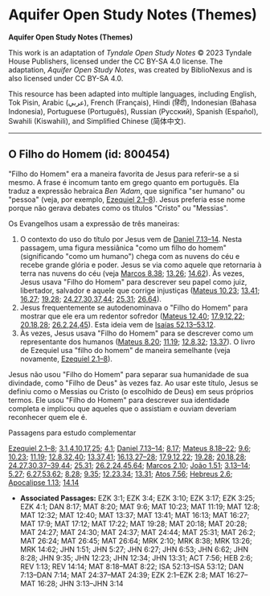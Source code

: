 # Aquifer Open Study Notes (Themes)

**Aquifer Open Study Notes (Themes)**

This work is an adaptation of *Tyndale Open Study Notes* © 2023 Tyndale House Publishers, licensed under the CC BY\-SA 4\.0 license. The adaptation, *Aquifer Open Study Notes*, was created by BiblioNexus and is also licensed under CC BY\-SA 4\.0\.

This resource has been adapted into multiple languages, including English, Tok Pisin, Arabic (عربي), French (Français), Hindi (हिंदी), Indonesian (Bahasa Indonesia), Portuguese (Português), Russian (Русский), Spanish (Español), Swahili (Kiswahili), and Simplified Chinese (简体中文).



--------------------------------

## O Filho do Homem (id: 800454)

"Filho do Homem" era a maneira favorita de Jesus para referir\-se a si mesmo. A frase é incomum tanto em grego quanto em português. Ela traduz a expressão hebraica *Ben ’Adam*, que significa "ser humano" ou "pessoa" (veja, por exemplo, [Ezequiel 2\.1–8](https://ref.ly/Ezek2:1-Ezek2:8)). Jesus preferia esse nome porque não gerava debates como os títulos "Cristo" ou "Messias".

Os Evangelhos usam a expressão de três maneiras:

1. O contexto do uso do título por Jesus vem de [Daniel 7\.13–14](https://ref.ly/Dan7:13-Dan7:14). Nesta passagem, uma figura messiânica "como um filho do homem" (significando "como um humano") chega com as nuvens do céu e recebe grande glória e poder. Jesus se via como aquele que retornaria à terra nas nuvens do céu (veja [Marcos 8\.38](https://ref.ly/Mark8:38); [13\.26](https://ref.ly/Mark13:26); [14\.62](https://ref.ly/Mark14:62)). Às vezes, Jesus usava "Filho do Homem" para descrever seu papel como juiz, libertador, salvador e aquele que corrige injustiças ([Mateus 10\.23](https://ref.ly/Matt10:23); [13\.41](https://ref.ly/Matt13:41); [16\.27](https://ref.ly/Matt16:27); [19\.28](https://ref.ly/Matt19:28); [24\.27](https://ref.ly/Matt24:27),[30](https://ref.ly/Matt24:30),[37](https://ref.ly/Matt24:37),[44](https://ref.ly/Matt24:44); [25\.31](https://ref.ly/Matt25:31); [26\.64](https://ref.ly/Matt26:64)).
2. Jesus frequentemente se autodenominava o "Filho do Homem" para mostrar que ele era um redentor sofredor ([Mateus 12\.40](https://ref.ly/Matt12:40); [17\.9](https://ref.ly/Matt17:9),[12](https://ref.ly/Matt17:12),[22](https://ref.ly/Matt17:22); [20\.18](https://ref.ly/Matt20:18),[28](https://ref.ly/Matt20:28); [26\.2](https://ref.ly/Matt26:2),[24](https://ref.ly/Matt26:24),[45](https://ref.ly/Matt26:45)). Esta ideia vem de [Isaías 52\.13–53\.12](https://ref.ly/Isa52:13-Isa53:12).
3. Às vezes, Jesus usava "Filho do Homem" para se descrever como um representante dos humanos ([Mateus 8\.20](https://ref.ly/Matt8:20); [11\.19](https://ref.ly/Matt11:19); [12\.8](https://ref.ly/Matt12:8),[32](https://ref.ly/Matt12:32); [13\.37](https://ref.ly/Matt13:37)). O livro de Ezequiel usa "filho do homem" de maneira semelhante (veja novamente, [Ezequiel 2\.1–8](https://ref.ly/Ezek2:1-Ezek2:8)).

Jesus não usou "Filho do Homem" para separar sua humanidade de sua divindade, como "Filho de Deus" às vezes faz. Ao usar este título, Jesus se definiu como o Messias ou Cristo (o escolhido de Deus) em seus próprios termos. Ele usou "Filho do Homem" para descrever sua identidade completa e implicou que aqueles que o assistiam e ouviam deveriam reconhecer quem ele é.

Passagens para estudo complementar

[Ezequiel 2\.1–8](https://ref.ly/Ezek2:1-Ezek2:8); [3\.1](https://ref.ly/Ezek3:1),[4](https://ref.ly/Ezek3:4),[10](https://ref.ly/Ezek3:10),[17](https://ref.ly/Ezek3:17),[25](https://ref.ly/Ezek3:25); [4\.1](https://ref.ly/Ezek4:1); [Daniel 7\.13–14](https://ref.ly/Dan7:13-Dan7:14); [8\.17](https://ref.ly/Dan8:17); [Mateus 8\.18–22](https://ref.ly/Matt8:18-Matt8:22); [9\.6](https://ref.ly/Matt9:6); [10\.23](https://ref.ly/Matt10:23); [11\.19](https://ref.ly/Matt11:19); [12\.8](https://ref.ly/Matt12:8),[32](https://ref.ly/Matt12:32),[40](https://ref.ly/Matt12:40); [13\.37](https://ref.ly/Matt13:37),[41](https://ref.ly/Matt13:41); [16\.13](https://ref.ly/Matt16:13),[27–28](https://ref.ly/Matt16:27-Matt16:28); [17\.9](https://ref.ly/Matt17:9),[12](https://ref.ly/Matt17:12),[22](https://ref.ly/Matt17:22); [19\.28](https://ref.ly/Matt19:28); [20\.18](https://ref.ly/Matt20:18),[28](https://ref.ly/Matt20:28); [24\.27](https://ref.ly/Matt24:27),[30](https://ref.ly/Matt24:30),[37–39](https://ref.ly/Matt24:37-Matt24:39),[44](https://ref.ly/Matt24:44); [25\.31](https://ref.ly/Matt25:31); [26\.2](https://ref.ly/Matt26:2),[24](https://ref.ly/Matt26:24),[45](https://ref.ly/Matt26:45),[64](https://ref.ly/Matt26:64); [Marcos 2\.10](https://ref.ly/Mark2:10); [João 1\.51](https://ref.ly/John1:51); [3\.13–14](https://ref.ly/John3:13-John3:14); [5\.27](https://ref.ly/John5:27); [6\.27](https://ref.ly/John6:27),[53](https://ref.ly/John6:53),[62](https://ref.ly/John6:62); [8\.28](https://ref.ly/John8:28); [9\.35](https://ref.ly/John9:35); [12\.23](https://ref.ly/John12:23),[34](https://ref.ly/John12:34); [13\.31](https://ref.ly/John13:31); [Atos 7\.56](https://ref.ly/Acts7:56); [Hebreus 2\.6](https://ref.ly/Heb2:6); [Apocalipse 1\.13](https://ref.ly/Rev1:13); [14\.14](https://ref.ly/Rev14:14)

* **Associated Passages:** EZK 3:1; EZK 3:4; EZK 3:10; EZK 3:17; EZK 3:25; EZK 4:1; DAN 8:17; MAT 8:20; MAT 9:6; MAT 10:23; MAT 11:19; MAT 12:8; MAT 12:32; MAT 12:40; MAT 13:37; MAT 13:41; MAT 16:13; MAT 16:27; MAT 17:9; MAT 17:12; MAT 17:22; MAT 19:28; MAT 20:18; MAT 20:28; MAT 24:27; MAT 24:30; MAT 24:37; MAT 24:44; MAT 25:31; MAT 26:2; MAT 26:24; MAT 26:45; MAT 26:64; MRK 2:10; MRK 8:38; MRK 13:26; MRK 14:62; JHN 1:51; JHN 5:27; JHN 6:27; JHN 6:53; JHN 6:62; JHN 8:28; JHN 9:35; JHN 12:23; JHN 12:34; JHN 13:31; ACT 7:56; HEB 2:6; REV 1:13; REV 14:14; MAT 8:18–MAT 8:22; ISA 52:13–ISA 53:12; DAN 7:13–DAN 7:14; MAT 24:37–MAT 24:39; EZK 2:1–EZK 2:8; MAT 16:27–MAT 16:28; JHN 3:13–JHN 3:14

